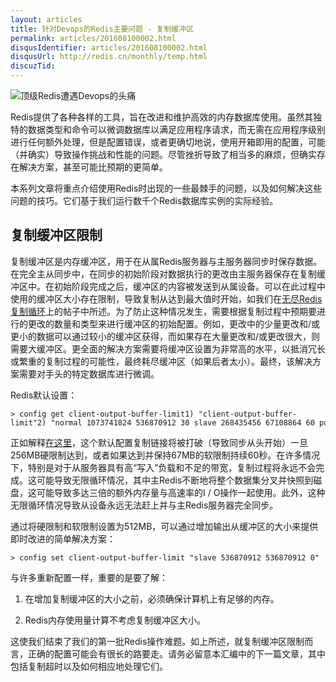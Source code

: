 ```yaml
---
layout: articles
title: 针对Devops的Redis主要问题 - 复制缓冲区
permalink: articles/201608100002.html
disqusIdentifier: articles/201608100002.html
disqusUrl: http://redis.cn/monthly/temp.html
discuzTid: 
---
```



![](https://redislabs.com/wp-content/uploads/2014/06/devop_headaches_art.png "顶级Redis遭遇Devops的头痛")

Redis提供了各种各样的工具，旨在改进和维护高效的内存数据库使用。虽然其独特的数据类型和命令可以微调数据库以满足应用程序请求，而无需在应用程序级别进行任何额外处理，但是配置错误，或者更确切地说，使用开箱即用的配置，可能（并确实）导致操作挑战和性能的问题。尽管挫折导致了相当多的麻烦，但确实存在解决方案，甚至可能比预期的更简单。

本系列文章将重点介绍使用Redis时出现的一些最棘手的问题，以及如何解决这些问题的技巧。它们基于我们运行数千个Redis数据库实例的实际经验。

复制缓冲区限制
-------

复制缓冲区是内存缓冲区，用于在从属Redis服务器与主服务器同步时保存数据。在完全主从同步中，在同步的初始阶段对数据执行的更改由主服务器保存在复制缓冲区中。在初始阶段完成之后，缓冲区的内容被发送到从属设备。可以在此过程中使用的缓冲区大小存在限制，导致复制从达到最大值时开始，如我们在[无尽Redis复制循环](https://redislabs.com/blog/the-endless-redis-replication-loop-what-why-and-how-to-solve-it)上的帖子中所述[](https://redislabs.com/blog/the-endless-redis-replication-loop-what-why-and-how-to-solve-it)。为了防止这种情况发生，需要根据复制过程中预期要进行的更改的数量和类型来进行缓冲区的初始配置。例如，更改中的少量更改和/或更小的数据可以通过较小的缓冲区获得，而如果存在大量更改和/或更改很大，则需要大缓冲区。更全面的解决方案需要将缓冲区设置为非常高的水平，以抵消冗长或繁重的复制过程的可能性，最终耗尽缓冲区（如果后者太小）。最终，该解决方案需要对手头的特定数据库进行微调。

Redis默认设置：

```
> config get client-output-buffer-limit1) "client-output-buffer-limit"2) "normal 1073741824 536870912 30 slave 268435456 67108864 60 pubsub 33554432 8388608 60"
```

正如解释[在这里](https://download.redis.io/redis-stable/redis.conf)，这个默认配置复制链接将被打破（导致同步从头开始）一旦256MB硬限制达到，或者如果达到并保持67MB的软限制持续60秒。在许多情况下，特别是对于从服务器具有高“写入”负载和不足的带宽，复制过程将永远不会完成。这可能导致无限循环情况，其中主Redis不断地将整个数据集分叉并快照到磁盘，这可能导致多达三倍的额外内存量与高速率的I / O操作一起使用。此外，这种无限循环情况导致从设备永远无法赶上并与主Redis服务器完全同步。

通过将硬限制和软限制设置为512MB，可以通过增加输出从缓冲区的大小来提供即时改进的简单解决方案：

```
> config set client-output-buffer-limit "slave 536870912 536870912 0"
```

与许多重新配置一样，重要的是要了解：

1.  在增加复制缓冲区的大小之前，必须确保计算机上有足够的内存。
    
2.  Redis内存使用量计算不考虑复制缓冲区大小。
    

这使我们结束了我们的第一批Redis操作难题。如上所述，就复制缓冲区限制而言，正确的配置可能会有很长的路要走。请务必留意本汇编中的下一篇文章，其中包括复制超时以及如何相应地处理它们。